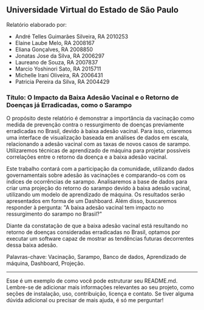 ## Universidade Virtual do Estado de São Paulo

Relatório elaborado por:

- André Telles Guimarães Silveira, RA 2010253
- Elaine Laube Melo, RA 2008167
- Eliana Gonçalves, RA 2008850
- Jonatas Jose da Silva, RA 2006297
- Laureano de Souza, RA 2007837
- Marcio Yoshinori Sato, RA 2015711
- Michelle Irani Oliveira, RA 2006431
- Patricia Pereira da Silva, RA 2004429

### Título: O Impacto da Baixa Adesão Vacinal e o Retorno de Doenças já Erradicadas, como o Sarampo

O propósito deste relatório é demonstrar a importância da vacinação como medida de prevenção contra o ressurgimento de doenças previamente erradicadas no Brasil, devido à baixa adesão vacinal. Para isso, criaremos uma interface de visualização baseada em análises de dados em escala, relacionando a adesão vacinal com as taxas de novos casos de sarampo. Utilizaremos técnicas de aprendizado de máquina para projetar possíveis correlações entre o retorno da doença e a baixa adesão vacinal.

Este trabalho contará com a participação da comunidade, utilizando dados governamentais sobre adesão às vacinações e comparando-os com os índices de ocorrências de sarampo. Analisaremos a base de dados para criar uma projeção do retorno do sarampo devido à baixa adesão vacinal, utilizando um modelo de aprendizado de máquina. Os resultados serão apresentados em forma de um Dashboard. Além disso, buscaremos responder à pergunta: "A baixa adesão vacinal tem impacto no ressurgimento do sarampo no Brasil?"

Diante da constatação de que a baixa adesão vacinal está resultando no retorno de doenças consideradas erradicadas no Brasil, optamos por executar um software capaz de mostrar as tendências futuras decorrentes dessa baixa adesão.

Palavras-chave: Vacinação, Sarampo, Banco de dados, Aprendizado de máquina, Dashboard, Projeção.

---

Esse é um exemplo de como você pode estruturar seu README.md. Lembre-se de adicionar mais informações relevantes ao seu projeto, como seções de instalação, uso, contribuição, licença e contato. Se tiver alguma dúvida adicional ou precisar de mais ajuda, é só me perguntar!
